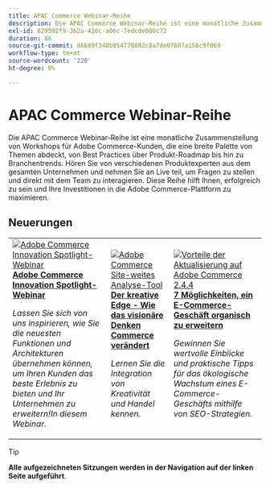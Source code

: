 ```yaml
---
title: APAC Commerce Webinar-Reihe
description: Die APAC Commerce Webinar-Reihe ist eine monatliche Zusammenstellung von Workshops für Adobe Commerce-Kunden, die eine breite Palette von Themen abdeckt, von Best Practices über Produkt-Roadmap bis hin zu Branchentrends.
exl-id: 829502f9-3b2a-426c-a06c-7edcde000c72
duration: 66
source-git-commit: d6689f340b954778892c8a7de07607a156c9f069
workflow-type: tm+mt
source-wordcount: '220'
ht-degree: 0%

---
```


# APAC Commerce Webinar-Reihe

Die APAC Commerce Webinar-Reihe ist eine monatliche Zusammenstellung von Workshops für Adobe Commerce-Kunden, die eine breite Palette von Themen abdeckt, von Best Practices über Produkt-Roadmap bis hin zu Branchentrends. Hören Sie von verschiedenen Produktexperten aus dem gesamten Unternehmen und nehmen Sie an Live teil, um Fragen zu stellen und direkt mit dem Team zu interagieren. Diese Reihe hilft Ihnen, erfolgreich zu sein und Ihre Investitionen in die Adobe Commerce-Plattform zu maximieren.

## Neuerungen

<table>
<tr>
  <td>
    <a href="https://experienceleague.adobe.com/docs/events/apac-commerce-recordings/2024/innovation-spotlight.html">
      <img alt="Adobe Commerce Innovation Spotlight-Webinar" src="https://video.tv.adobe.com/v/3427965?format=jpeg" />
    </a>
     <div>
      <a href="https://experienceleague.adobe.com/docs/events/apac-commerce-recordings/2024/innovation-spotlight.html">
        <strong>Adobe Commerce Innovation Spotlight-Webinar</strong>
      </a>
    </div>
    <p>
    <em>Lassen Sie sich von uns inspirieren, wie Sie die neuesten Funktionen und Architekturen übernehmen können, um Ihren Kunden das beste Erlebnis zu bieten und Ihr Unternehmen zu erweitern!In diesem Webinar.</em>
    <p>
  </td> 
  <td>
    <a href="https://experienceleague.adobe.com/docs/events/apac-commerce-recordings/2024/visionary-thinking.html">
      <img alt="Adobe Commerce Site-weites Analyse-Tool" src="https://video.tv.adobe.com/v/3428818?format=jpeg" />
    </a>
     <div>
      <a href="https://experienceleague.adobe.com/docs/events/apac-commerce-recordings/2024/visionary-thinking.html">
        <strong>Der kreative Edge - Wie das visionäre Denken Commerce verändert</strong>
      </a>
    </div>
    <p>
    <em>Lernen Sie die Integration von Kreativität und Handel kennen.</em>
    <p>
  </td>
  <td>
    <a href="https://experienceleague.adobe.com/docs/events/apac-commerce-recordings/2024/grow-ecommerce-business.html">
      <img alt="Vorteile der Aktualisierung auf Adobe Commerce 2.4.4" src="https://video.tv.adobe.com/v/3428817?format=jpeg" />
    </a>
     <div>
      <a href="https://experienceleague.adobe.com/docs/events/apac-commerce-recordings/2024/grow-ecommerce-business.html">
        <strong>7 Möglichkeiten, ein E-Commerce-Geschäft organisch zu erweitern</strong>
      </a>
    </div>
    <p>
    <em>Gewinnen Sie wertvolle Einblicke und praktische Tipps für das ökologische Wachstum eines E-Commerce-Geschäfts mithilfe von SEO-Strategien.</em>
    <p>
  </td>
</tr>
</table>

>[!TIP]
>
>**Alle aufgezeichneten Sitzungen werden in der Navigation auf der linken Seite aufgeführt**.
